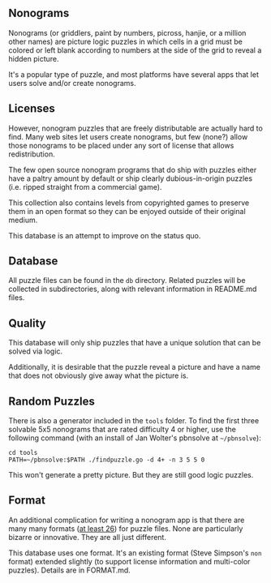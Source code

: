 ## Nonograms

Nonograms (or griddlers, paint by numbers, picross, hanjie, or a million other names) are picture logic puzzles in which cells in a grid must be colored or left blank according to numbers at the side of the grid to reveal a hidden picture.

It's a popular type of puzzle, and most platforms have several apps that let users solve and/or create nonograms.

## Licenses

However, nonogram puzzles that are freely distributable are actually hard to find. Many web sites let users create nonograms, but few (none?) allow those nonograms to be placed under any sort of license that allows redistribution.

The few open source nonogram programs that do ship with puzzles either have a paltry amount by default or ship clearly dubious-in-origin puzzles (i.e. ripped straight from a commercial game).

This collection also contains levels from copyrighted games to preserve them in an open format so they can be enjoyed outside of their original medium.

This database is an attempt to improve on the status quo.

## Database

All puzzle files can be found in the `db` directory.  Related puzzles will be collected in subdirectories, along with relevant information in README.md files.

## Quality

This database will only ship puzzles that have a unique solution that can be solved via logic.

Additionally, it is desirable that the puzzle reveal a picture and have a name that does not obviously give away what the picture is.

## Random Puzzles

There is also a generator included in the `tools` folder.  To find the first three solvable 5x5 nonograms that are rated difficulty 4 or higher, use the following command (with an install of Jan Wolter's pbnsolve at `~/pbnsolve`):

    cd tools
    PATH=~/pbnsolve:$PATH ./findpuzzle.go -d 4+ -n 3 5 5 0

This won't generate a pretty picture.  But they are still good logic puzzles.

## Format

An additional complication for writing a nonogram app is that there are many many formats ([at least 26](http://webpbn.com/export.cgi)) for puzzle files.  None are particularly bizarre or innovative.  They are all just different.

This database uses one format.  It's an existing format (Steve Simpson's `non` format) extended slightly (to support license information and multi-color puzzles).  Details are in FORMAT.md.
